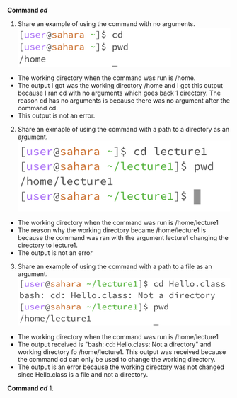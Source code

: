 **Command _cd_**
1. Share an example of using the command with no arguments.
![Image](ccd1.png)
- The working directory when the command was run is /home.
- The output I got was the working directory /home and I got this output because I ran cd with no arguments which goes back 1 directory. The reason cd has no arguments is because there was no argument after the command cd.
- This output is not an error.
2. Share an exmaple of using the command with a path to a directory as an argument.
![Image](cccd2.png)
- The working directory when the command was run is /home/lecture1
- The reason why the working directory became /home/lecture1 is because the command was ran with the argument lecture1 changing the directory to lecture1.
- The output is not an error
3. Share an example of using the command with a path to a file as an argument.
![Image](cd3.png)
- The working directory when the command was run is /home/lecture1
- The output received is "bash: cd: Hello.class: Not a directory" and working directory fo /home/lecture1. This output was received because the command cd can only be used to change the working directory.
- The output is an error because the working directory was not changed since Hello.class is a file and not a directory.

**Command _cd_**
1. 
